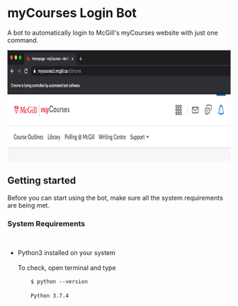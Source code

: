 # myCourses Login Bot
A bot to automatically login to McGill's myCourses website with just one command.

<img src="https://github.com/talha-riaz/myCourses-LoginBot/blob/dev/img/img1.png" height="250" width="800">

<h2> Getting started </h2> 
Before you can start using the bot, make sure all the system requirements are being met.

<h3> System Requirements </h3> <br>
<ul>
  <li> Python3 installed on your system <br>
    <br>
       To check, open terminal and type <br>

        $ python --version

        Python 3.7.4
  </li>    
</ul>        
